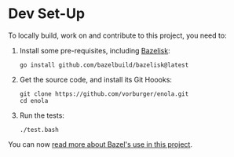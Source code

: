# Dev Set-Up

To locally build, work on and contribute to this project, you need to:

1. Install some pre-requisites, including [Bazelisk](https://github.com/bazelbuild/bazelisk):

       go install github.com/bazelbuild/bazelisk@latest

1. Get the source code, and install its Git Hoooks:

       git clone https://github.com/vorburger/enola.git
       cd enola

1. Run the tests:

       ./test.bash

You can now [read more about Bazel's use in this project](bazel.md).
